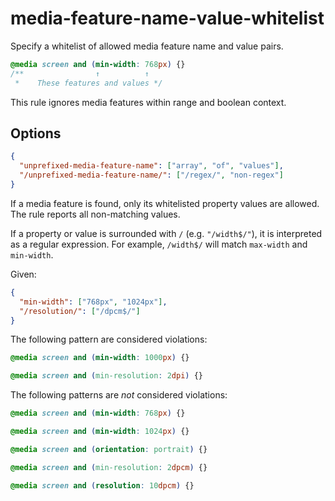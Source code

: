 # media-feature-name-value-whitelist

Specify a whitelist of allowed media feature name and value pairs.

```css
@media screen and (min-width: 768px) {}
/**                ↑          ↑
 *    These features and values */
```

This rule ignores media features within range and boolean context.

## Options

```json
{
  "unprefixed-media-feature-name": ["array", "of", "values"],
  "/unprefixed-media-feature-name/": ["/regex/", "non-regex"]
}
```

If a media feature is found, only its whitelisted property values are allowed. The rule reports all
non-matching values.

If a property or value is surrounded with `/` (e.g. `"/width$/"`), it is interpreted as a regular
expression. For example, `/width$/` will match `max-width` and `min-width`.

Given:

```json
{
  "min-width": ["768px", "1024px"],
  "/resolution/": ["/dpcm$/"]
}
```

The following pattern are considered violations:

```css
@media screen and (min-width: 1000px) {}
```

```css
@media screen and (min-resolution: 2dpi) {}
```

The following patterns are *not* considered violations:

```css
@media screen and (min-width: 768px) {}
```

```css
@media screen and (min-width: 1024px) {}
```

```css
@media screen and (orientation: portrait) {}
```

```css
@media screen and (min-resolution: 2dpcm) {}
```

```css
@media screen and (resolution: 10dpcm) {}
```
